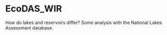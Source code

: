# EcoDAS_WIR
How do lakes and reservoirs differ? Some analysis with the National Lakes Assessment database.
